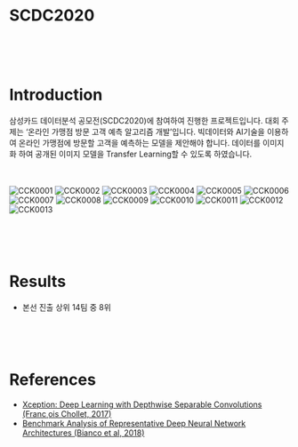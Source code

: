 # SCDC2020
<br>
<br>
<br>

# Introduction
삼성카드 데이터분석 공모전(SCDC2020)에 참여하여 진행한 프로젝트입니다. 대회 주제는 ‘온라인 가맹점 방문 고객 예측 알고리즘 개발’입니다. 빅데이터와 AI기술을 이용하여 온라인 가맹점에 방문할 고객을 예측하는 모델을 제안해야 합니다. 데이터를 이미지화 하여 공개된 이미지 모델을 Transfer Learning할 수 있도록 하였습니다.
<br>
<br>
<br>

![CCK0001](https://github.com/scdc2020-cck/scdc2020-cck/blob/master/CCK/CCK0001.jpg)
![CCK0002](https://github.com/scdc2020-cck/scdc2020-cck/blob/master/CCK/CCK0002.jpg)
![CCK0003](https://github.com/scdc2020-cck/scdc2020-cck/blob/master/CCK/CCK0003.jpg)
![CCK0004](https://github.com/scdc2020-cck/scdc2020-cck/blob/master/CCK/CCK0004.jpg)
![CCK0005](https://github.com/scdc2020-cck/scdc2020-cck/blob/master/CCK/CCK0005.jpg)
![CCK0006](https://github.com/scdc2020-cck/scdc2020-cck/blob/master/CCK/CCK0006.jpg)
![CCK0007](https://github.com/scdc2020-cck/scdc2020-cck/blob/master/CCK/CCK0007.jpg)
![CCK0008](https://github.com/scdc2020-cck/scdc2020-cck/blob/master/CCK/CCK0008.jpg)
![CCK0009](https://github.com/scdc2020-cck/scdc2020-cck/blob/master/CCK/CCK0009.jpg)
![CCK0010](https://github.com/scdc2020-cck/scdc2020-cck/blob/master/CCK/CCK0010.jpg)
![CCK0011](https://github.com/scdc2020-cck/scdc2020-cck/blob/master/CCK/CCK0011.jpg)
![CCK0012](https://github.com/scdc2020-cck/scdc2020-cck/blob/master/CCK/CCK0012.jpg)
![CCK0013](https://github.com/scdc2020-cck/scdc2020-cck/blob/master/CCK/CCK0013.jpg)

<br>
<br>
<br>

# Results
- 본선 진출 상위 14팀 중 8위
<br>
<br>
<br>

# References
- [Xception: Deep Learning with Depthwise Separable Convolutions (Franc¸ois Chollet, 2017)](https://arxiv.org/abs/1610.02357)
- [Benchmark Analysis of Representative Deep Neural Network Architectures (Bianco et al, 2018)](https://arxiv.org/abs/1810.00736)

